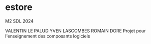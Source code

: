 # estore

M2 SDL 2024

VALENTIN LE PALUD
YVEN LASCOMBES
ROMAIN DORE
Projet pour l'enseignement des composants logiciels
